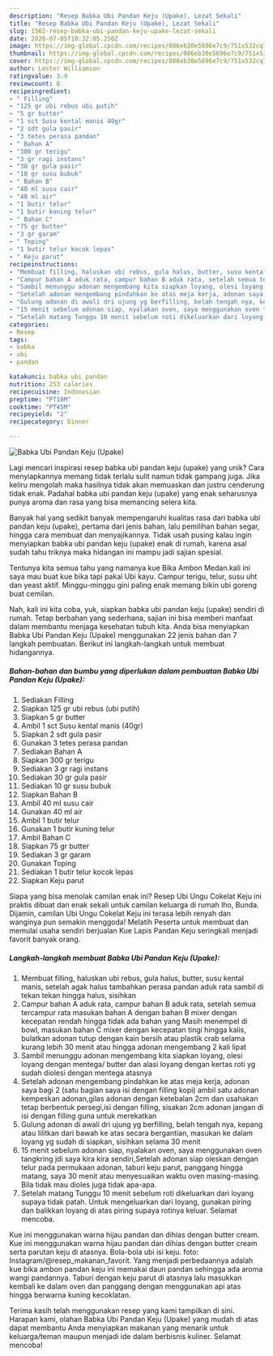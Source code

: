 ```yaml
---
description: "Resep Babka Ubi Pandan Keju (Upake), Lezat Sekali"
title: "Resep Babka Ubi Pandan Keju (Upake), Lezat Sekali"
slug: 1562-resep-babka-ubi-pandan-keju-upake-lezat-sekali
date: 2020-07-05T18:32:05.250Z
image: https://img-global.cpcdn.com/recipes/086eb30e5696e7c9/751x532cq70/babka-ubi-pandan-keju-upake-foto-resep-utama.jpg
thumbnail: https://img-global.cpcdn.com/recipes/086eb30e5696e7c9/751x532cq70/babka-ubi-pandan-keju-upake-foto-resep-utama.jpg
cover: https://img-global.cpcdn.com/recipes/086eb30e5696e7c9/751x532cq70/babka-ubi-pandan-keju-upake-foto-resep-utama.jpg
author: Lester Williamson
ratingvalue: 3.9
reviewcount: 8
recipeingredient:
- " Filling"
- "125 gr ubi rebus ubi putih"
- "5 gr butter"
- "1 sct Susu kental manis 40gr"
- "2 sdt gula pasir"
- "3 tetes perasa pandan"
- " Bahan A"
- "300 gr terigu"
- "3 gr ragi instans"
- "30 gr gula pasir"
- "10 gr susu bubuk"
- " Bahan B"
- "40 ml susu cair"
- "40 ml air"
- "1 butir telur"
- "1 butir kuning telur"
- " Bahan C"
- "75 gr butter"
- "3 gr garam"
- " Toping"
- "1 butir telur kocok lepas"
- " Keju parut"
recipeinstructions:
- "Membuat filling, haluskan ubi rebus, gula halus, butter, susu kental manis, setelah agak halus tambahkan perasa pandan aduk rata sambil di tekan tekan hingga halus, sisihkan"
- "Campur bahan A aduk rata, campur bahan B aduk rata, setelah semua tercampur rata masukan bahan A dengan bahan B mixer dengan kecepatan rendah hingga tidak ada bahan yang Masih menempel di bowl, masukan bahan C mixer dengan kecepatan tingi hingga kalis, bulatkan adonan tutup dengan kain bersih atau plastik crab selama kurang lebih 30 menit atau hingga adonan mengembang 2 kali lipat"
- "Sambil menunggu adonan mengembang kita siapkan loyang, olesi loyang dengan mentega/ butter dan alasi loyang dengan kertas roti yg sudah diolesi dengan mentega atasnya"
- "Setelah adonan mengembang pindahkan ke atas meja kerja, adonan saya bagi 2 (satu bagian saya isi dengan filling kopi) ambil satu adonan kempeskan adonan,gilas adonan dengan ketebalan 2cm dan usahakan tetap berbentuk persegi,isi dengan filling, sisakan 2cm adonan jangan di isi dengan filling guna untuk merekatkan"
- "Gulung adonan di awali dri ujung yg berfilling, belah tengah nya, kepang atau lilitkan dari bawah ke atas secara bergantian, masukan ke dalam loyang yg sudah di siapkan, sisihkan selama 30 menit"
- "15 menit sebelum adonan siap, nyalakan oven, saya menggunakan oven tangkring jdi saya kira kira sendiri,Setelah adonan siap oleskan dengan telur pada permukaan adonan, taburi keju parut, panggang hingga matang, saya 30 menit atau menyesuaikan waktu oven masing-masing. Bila tidak mau dioles juga tidak apa-apa."
- "Setelah matang Tunggu 10 menit sebelum roti dikeluarkan dari loyang supaya tidak patah. Untuk mengeluarkan dari loyang, gunakan piring dan balikkan loyang di atas piring supaya rotinya keluar. Selamat mencoba."
categories:
- Resep
tags:
- babka
- ubi
- pandan

katakunci: babka ubi pandan 
nutrition: 253 calories
recipecuisine: Indonesian
preptime: "PT10M"
cooktime: "PT45M"
recipeyield: "2"
recipecategory: Dinner

---
```



![Babka Ubi Pandan Keju (Upake)](https://img-global.cpcdn.com/recipes/086eb30e5696e7c9/751x532cq70/babka-ubi-pandan-keju-upake-foto-resep-utama.jpg)

Lagi mencari inspirasi resep babka ubi pandan keju (upake) yang unik? Cara menyiapkannya memang tidak terlalu sulit namun tidak gampang juga. Jika keliru mengolah maka hasilnya tidak akan memuaskan dan justru cenderung tidak enak. Padahal babka ubi pandan keju (upake) yang enak seharusnya punya aroma dan rasa yang bisa memancing selera kita.

Banyak hal yang sedikit banyak mempengaruhi kualitas rasa dari babka ubi pandan keju (upake), pertama dari jenis bahan, lalu pemilihan bahan segar, hingga cara membuat dan menyajikannya. Tidak usah pusing kalau ingin menyiapkan babka ubi pandan keju (upake) enak di rumah, karena asal sudah tahu triknya maka hidangan ini mampu jadi sajian spesial.

Tentunya kita semua tahu yang namanya kue Bika Ambon Medan.kali ini saya mau buat kue bika tapi pakai Ubi kayu. Campur terigu, telur, susu uht dan yeast aktif. Minggu-minggu gini paling enak memang bikin ubi goreng buat cemilan.


Nah, kali ini kita coba, yuk, siapkan babka ubi pandan keju (upake) sendiri di rumah. Tetap berbahan yang sederhana, sajian ini bisa memberi manfaat dalam membantu menjaga kesehatan tubuh kita. Anda bisa menyiapkan Babka Ubi Pandan Keju (Upake) menggunakan 22 jenis bahan dan 7 langkah pembuatan. Berikut ini langkah-langkah untuk membuat hidangannya.

<!--inarticleads1-->

##### Bahan-bahan dan bumbu yang diperlukan dalam pembuatan Babka Ubi Pandan Keju (Upake):

1. Sediakan  Filling
1. Siapkan 125 gr ubi rebus (ubi putih)
1. Siapkan 5 gr butter
1. Ambil 1 sct Susu kental manis (40gr)
1. Siapkan 2 sdt gula pasir
1. Gunakan 3 tetes perasa pandan
1. Sediakan  Bahan A
1. Siapkan 300 gr terigu
1. Sediakan 3 gr ragi instans
1. Sediakan 30 gr gula pasir
1. Sediakan 10 gr susu bubuk
1. Siapkan  Bahan B
1. Ambil 40 ml susu cair
1. Gunakan 40 ml air
1. Ambil 1 butir telur
1. Gunakan 1 butir kuning telur
1. Ambil  Bahan C
1. Siapkan 75 gr butter
1. Sediakan 3 gr garam
1. Gunakan  Toping
1. Sediakan 1 butir telur kocok lepas
1. Siapkan  Keju parut


Siapa yang bisa menolak camilan enak ini? Resep Ubi Ungu Cokelat Keju ini praktis dibuat dan enak sekali untuk camilan keluarga di rumah lho, Bunda. Dijamin, camilan Ubi Ungu Cokelat Keju ini terasa lebih renyah dan wanginya pun semakin menggoda! Melatih Peserta untuk membuat dan memulai usaha sendiri berjualan Kue Lapis Pandan Keju seringkali menjadi favorit banyak orang. 

<!--inarticleads2-->

##### Langkah-langkah membuat Babka Ubi Pandan Keju (Upake):

1. Membuat filling, haluskan ubi rebus, gula halus, butter, susu kental manis, setelah agak halus tambahkan perasa pandan aduk rata sambil di tekan tekan hingga halus, sisihkan
1. Campur bahan A aduk rata, campur bahan B aduk rata, setelah semua tercampur rata masukan bahan A dengan bahan B mixer dengan kecepatan rendah hingga tidak ada bahan yang Masih menempel di bowl, masukan bahan C mixer dengan kecepatan tingi hingga kalis, bulatkan adonan tutup dengan kain bersih atau plastik crab selama kurang lebih 30 menit atau hingga adonan mengembang 2 kali lipat
1. Sambil menunggu adonan mengembang kita siapkan loyang, olesi loyang dengan mentega/ butter dan alasi loyang dengan kertas roti yg sudah diolesi dengan mentega atasnya
1. Setelah adonan mengembang pindahkan ke atas meja kerja, adonan saya bagi 2 (satu bagian saya isi dengan filling kopi) ambil satu adonan kempeskan adonan,gilas adonan dengan ketebalan 2cm dan usahakan tetap berbentuk persegi,isi dengan filling, sisakan 2cm adonan jangan di isi dengan filling guna untuk merekatkan
1. Gulung adonan di awali dri ujung yg berfilling, belah tengah nya, kepang atau lilitkan dari bawah ke atas secara bergantian, masukan ke dalam loyang yg sudah di siapkan, sisihkan selama 30 menit
1. 15 menit sebelum adonan siap, nyalakan oven, saya menggunakan oven tangkring jdi saya kira kira sendiri,Setelah adonan siap oleskan dengan telur pada permukaan adonan, taburi keju parut, panggang hingga matang, saya 30 menit atau menyesuaikan waktu oven masing-masing. Bila tidak mau dioles juga tidak apa-apa.
1. Setelah matang Tunggu 10 menit sebelum roti dikeluarkan dari loyang supaya tidak patah. Untuk mengeluarkan dari loyang, gunakan piring dan balikkan loyang di atas piring supaya rotinya keluar. Selamat mencoba.


Kue ini menggunakan warna hijau pandan dan dihias dengan butter cream. Kue ini menggunakan warna hijau pandan dan dihias dengan butter cream serta parutan keju di atasnya. Bola-bola ubi isi keju. foto: Instagram/@resep_makanan_favorit. Yang menjadi perbedaannya adalah kue bika ambon pandan keju ini memakai daun pandan sehingga ada aroma wangi pandannya. Taburi dengan keju parut di atasnya lalu masukkan kembali ke dalam oven dan panggang dengan menggunakan api atas hingga berwarna kuning kecoklatan. 

Terima kasih telah menggunakan resep yang kami tampilkan di sini. Harapan kami, olahan Babka Ubi Pandan Keju (Upake) yang mudah di atas dapat membantu Anda menyiapkan makanan yang menarik untuk keluarga/teman maupun menjadi ide dalam berbisnis kuliner. Selamat mencoba!
